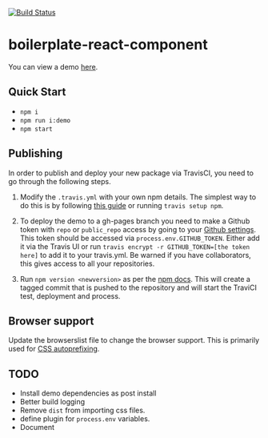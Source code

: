 [![Build Status](https://travis-ci.org/mderrick/boilerplate-react-component.svg?branch=master)](https://travis-ci.org/mderrick/boilerplate-react-component)

# boilerplate-react-component

You can view a demo [here](https://mderrick.github.io/boilerplate-react-component/).

## Quick Start

- `npm i`
- `npm run i:demo`
- `npm start`

## Publishing

In order to publish and deploy your new package via TravisCI, you need to go through the following steps.

1. Modify the `.travis.yml` with your own npm details. The simplest way to do this is by following [this guide](https://docs.travis-ci.com/user/deployment/npm/) or running `travis setup npm`.

2. To deploy the demo to a gh-pages branch you need to make a Github token with `repo` or `public_repo` access by going to your [Github settings](https://github.com/settings/tokens). This token should be accessed via `process.env.GITHUB_TOKEN`. Either add it via the Travis UI or run `travis encrypt -r GITHUB_TOKEN=[the token here]` to add it to your travis.yml. Be warned if you have collaborators, this gives access to all your repositories.

3. Run `npm version <newversion>` as per the [npm docs](https://docs.npmjs.com/cli/version). This will create a tagged commit that is pushed to the repository and will start the TraviCI test, deployment and process.

## Browser support

Update the browserslist file to change the browser support. This is primarily used for [CSS autoprefixing](https://github.com/postcss/autoprefixer).

## TODO
- Install demo dependencies as post install
- Better build logging
- Remove `dist` from importing css files.
- define plugin for `process.env` variables.
- Document
